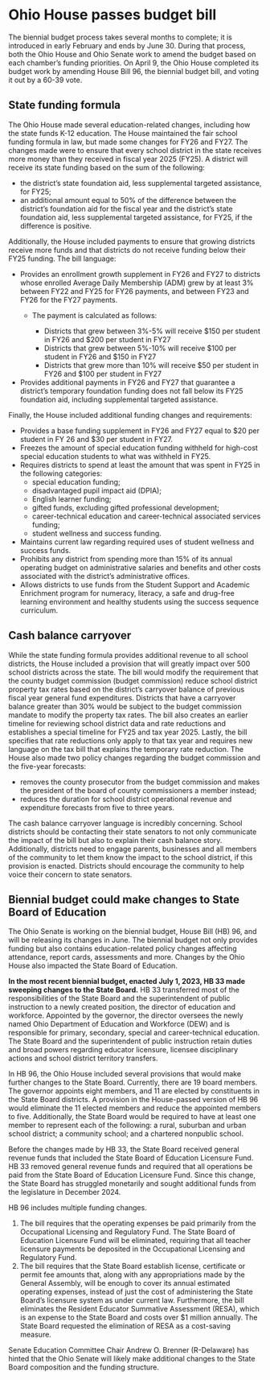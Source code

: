 # Ohio House passes budget bill

The biennial budget process takes several months to complete; it is introduced in early February and ends by June 30. During that process, both the Ohio House and Ohio Senate work to amend the budget based on each chamber’s funding priorities. On April 9, the Ohio House completed its budget work by amending House Bill 96, the biennial budget bill, and voting it out by a 60-39 vote.


## State funding formula
The Ohio House made several education-related changes, including how the state funds K-12 education. The House maintained the fair school funding formula in law, but made some changes for FY26 and FY27. The changes made were to ensure that every school district in the state receives more money than they received in fiscal year 2025 (FY25). A district will receive its state funding based on the sum of the following:
<ul><li>the district’s state foundation aid, less supplemental targeted assistance, for FY25;</li>
<li>an additional amount equal to 50% of the difference between the district’s foundation aid for the fiscal year and the district’s state foundation aid, less supplemental targeted assistance, for FY25, if the difference is positive.</li></ul>
Additionally, the House included payments to ensure that growing districts receive more funds and that districts do not receive funding below their FY25 funding. The bill language:
<ul><li>Provides an enrollment growth supplement in FY26 and FY27 to districts whose enrolled Average Daily Membership (ADM) grew by at least 3% between FY22 and FY25 for FY26 payments, and between FY23 and FY26 for the FY27 payments.</li>
<ul><li>The payment is calculated as follows:</li>
<ul><li>Districts that grew between 3%-5% will receive $150 per student in FY26 and $200 per student in FY27</li>
<li>Districts that grew between 5%-10% will receive $100 per student in FY26 and $150 in FY27</li>
<li>Districts that grew more than 10% will receive $50 per student in FY26 and $100 per student in FY27</li></ul></ul>
<li>Provides additional payments in FY26 and FY27 that guarantee a district’s temporary foundation funding does not fall below its FY25 foundation aid, including supplemental targeted assistance.</li></ul>
Finally, the House included additional funding changes and requirements:
<ul><li>Provides a base funding supplement in FY26 and FY27 equal to $20 per student in FY 26 and $30 per student in FY27.</li>
<li>Freezes the amount of special education funding withheld for high-cost special education students to what was withheld in FY25.</li>
<li>Requires districts to spend at least the amount that was spent in FY25 in the following categories:
<ul><li>special education funding;</li>
<li>disadvantaged pupil impact aid (DPIA);</li>
<li>English learner funding;</li>
<li>gifted funds, excluding gifted professional development;</li>
<li>career-technical education and career-technical associated services funding;</li>
<li>student wellness and success funding.</li></ul>
<li>Maintains current law regarding required uses of student wellness and success funds.</li>
<li>Prohibits any district from spending more than 15% of its annual operating budget on administrative salaries and benefits and other costs associated with the district’s administrative offices.</li>
<li>Allows districts to use funds from the Student Support and Academic Enrichment program for numeracy, literacy, a safe and drug-free learning environment and healthy students using the success sequence curriculum.</li>
</ul>


## Cash balance carryover
While the state funding formula provides additional revenue to all school districts, the House included a provision that will greatly impact over 500 school districts across the state. The bill would modify the requirement that the county budget commission (budget commission) reduce school district property tax rates based on the district’s carryover balance of previous fiscal year general fund expenditures. Districts that have a carryover balance greater than 30% would be subject to the budget commission mandate to modify the property tax rates. The bill also creates an earlier timeline for reviewing school district data and rate reductions and establishes a special timeline for FY25 and tax year 2025. Lastly, the bill specifies that rate reductions only apply to that tax year and requires new language on the tax bill that explains the temporary rate reduction. The House also made two policy changes regarding the budget commission and the five-year forecasts:
<ul><li>removes the county prosecutor from the budget commission and makes the president of the board of county commissioners a member instead;</li>
<li>reduces the duration for school district operational revenue and expenditure forecasts from five to three years.</li></ul>
The cash balance carryover language is incredibly concerning. School districts should be contacting their state senators to not only communicate the impact of the bill but also to explain their cash balance story. Additionally, districts need to engage parents, businesses and all members of the community to let them know the impact to the school district, if this provision is enacted. Districts should encourage the community to help voice their concern to state senators.


## Biennial budget could make changes to State Board of Education

The Ohio Senate is working on the biennial budget, House Bill (HB) 96, and will be releasing its changes in June. The biennial budget not only provides funding but also contains education-related policy changes affecting attendance, report cards, assessments and more. Changes by the Ohio House also impacted the State Board of Education.

<b>In the most recent biennial budget, enacted July 1, 2023, HB 33 made sweeping changes to the State Board.</b> HB 33 transferred most of the responsibilities of the State Board and the superintendent of public instruction to a newly created position, the director of education and workforce. Appointed by the governor, the director oversees the newly named Ohio Department of Education and Workforce (DEW) and is responsible for primary, secondary, special and career-technical education. The State Board and the superintendent of public instruction retain duties and broad powers regarding educator licensure, licensee disciplinary actions and school district territory transfers.

In HB 96, the Ohio House included several provisions that would make further changes to the State Board. Currently, there are 19 board members. The governor appoints eight members, and 11 are elected by constituents in the State Board districts. A provision in the House-passed version of HB 96 would eliminate the 11 elected members and reduce the appointed members to five. Additionally, the State Board would be required to have at least one member to represent each of the following: a rural, suburban and urban school district; a community school; and a chartered nonpublic school.

Before the changes made by HB 33, the State Board received general revenue funds that included the State Board of Education Licensure Fund. HB 33 removed general revenue funds and required that all operations be paid from the State Board of Education Licensure Fund. Since this change, the State Board has struggled monetarily and sought additional funds from the legislature in December 2024.

HB 96 includes multiple funding changes.
<ol><li>The bill requires that the operating expenses be paid primarily from the Occupational Licensing and Regulatory Fund. The State Board of Education Licensure Fund will be eliminated, requiring that all teacher licensure payments be deposited in the Occupational Licensing and Regulatory Fund.</li>
<li>The bill requires that the State Board establish license, certificate or permit fee amounts that, along with any appropriations made by the General Assembly, will be enough to cover its annual estimated operating expenses, instead of just the cost of administering the State Board’s licensure system as under current law. Furthermore, the bill eliminates the Resident Educator Summative Assessment (RESA), which is an expense to the State Board and costs over $1 million annually. The State Board requested the elimination of RESA as a cost-saving measure.</li></ol>

Senate Education Committee Chair Andrew O. Brenner (R-Delaware) has hinted that the Ohio Senate will likely make additional changes to the State Board composition and the funding structure.
